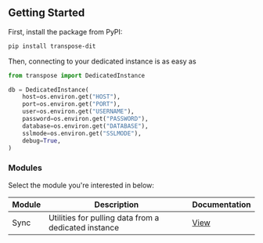 ## Getting Started

First, install the package from PyPI:

```bash
pip install transpose-dit
```

Then, connecting to your dedicated instance is as easy as

```python
from transpose import DedicatedInstance

db = DedicatedInstance(
    host=os.environ.get("HOST"),
    port=os.environ.get("PORT"),
    user=os.environ.get("USERNAME"),
    password=os.environ.get("PASSWORD"),
    database=os.environ.get("DATABASE"),
    sslmode=os.environ.get("SSLMODE"),
    debug=True,
)
```

### Modules
Select the module you're interested in below:

| Module | Description                                          | Documentation        |
| ------ | ---------------------------------------------------- | -------------------- |
| Sync   | Utilities for pulling data from a dedicated instance | [View](sync.md) |
